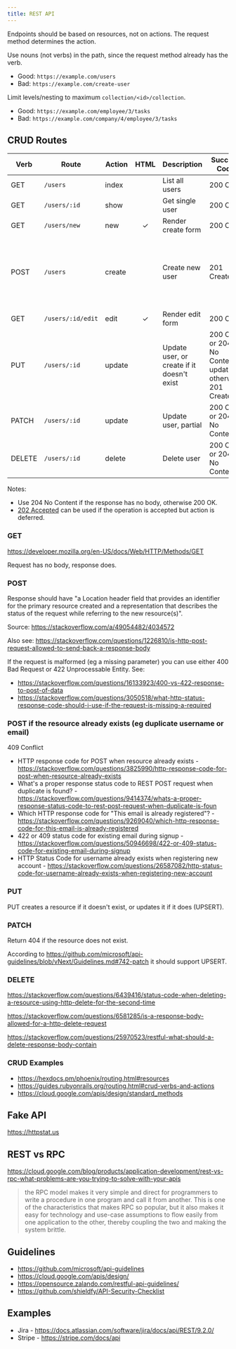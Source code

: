 ```yaml
---
title: REST API
---
```


Endpoints should be based on resources, not on actions. The request method determines the action.

Use nouns (not verbs) in the path, since the request method already has the verb.

- Good: `https://example.com/users`
- Bad: `https://example.com/create-user`

Limit levels/nesting to maximum `collection/<id>/collection`.

- Good: `https://example.com/employee/3/tasks`
- Bad: `https://example.com/company/4/employee/3/tasks`

## CRUD Routes

| Verb   | Route             | Action | HTML | Description                                | Success Code                                               | Failure Code                                                                        | Request Body | Response Body                                 |
| ------ | ----------------- | ------ | :--: | ------------------------------------------ | ---------------------------------------------------------- | ----------------------------------------------------------------------------------- | :----------: | --------------------------------------------- |
| GET    | `/users`          | index  |      | List all users                             | 200 OK                                                     | 404 Not Found                                                                       |      ✖       | Resource list                                 |
| GET    | `/users/:id`      | show   |      | Get single user                            | 200 OK                                                     | 404 Not Found                                                                       |      ✖       | Resource                                      |
| GET    | `/users/new`      | new    |  ✓   | Render create form                         | 200 OK                                                     | 404 Not Found                                                                       |      ✖       | HTML                                          |
| POST   | `/users`          | create |      | Create new user                            | 201 Created                                                | 400 Bad Request or 422 Unprocessable Entity if malformed, 409 Conflict if duplicate |   Resource   | Location header + status - [see below](#post) |
| GET    | `/users/:id/edit` | edit   |  ✓   | Render edit form                           | 200 OK                                                     | 404 Not Found                                                                       |      ✖       | HTML                                          |
| PUT    | `/users/:id`      | update |      | Update user, or create if it doesn't exist | 200 OK or 204 No Content if updated, otherwise 201 Created |                                                                                     |   Resource   | Optional                                      |
| PATCH  | `/users/:id`      | update |      | Update user, partial                       | 200 OK or 204 No Content                                   | 404 Not Found                                                                       |   Resource   | Optional                                      |
| DELETE | `/users/:id`      | delete |      | Delete user                                | 200 OK or 204 No Content                                   |                                                                                     |      ✖       | Entity describing status or nothing           |

Notes:

- Use 204 No Content if the response has no body, otherwise 200 OK.
- [202 Accepted](https://developer.mozilla.org/en-US/docs/Web/HTTP/Status/202) can be used if the operation is accepted but action is deferred.

### GET

https://developer.mozilla.org/en-US/docs/Web/HTTP/Methods/GET

Request has no body, response does.

### POST

Response should have "a Location header field that provides an identifier for the primary resource created and a representation that describes the status of the request while referring to the new resource(s)".

Source: https://stackoverflow.com/a/49054482/4034572

Also see: https://stackoverflow.com/questions/1226810/is-http-post-request-allowed-to-send-back-a-response-body

If the request is malformed (eg a missing parameter) you can use either 400 Bad Request or 422 Unprocessable Entity. See:

- https://stackoverflow.com/questions/16133923/400-vs-422-response-to-post-of-data
- https://stackoverflow.com/questions/3050518/what-http-status-response-code-should-i-use-if-the-request-is-missing-a-required

### POST if the resource already exists (eg duplicate username or email)

409 Conflict

- HTTP response code for POST when resource already exists - https://stackoverflow.com/questions/3825990/http-response-code-for-post-when-resource-already-exists
- What's a proper response status code to REST POST request when duplicate is found? - https://stackoverflow.com/questions/9414374/whats-a-proper-response-status-code-to-rest-post-request-when-duplicate-is-foun
- Which HTTP response code for "This email is already registered"? - https://stackoverflow.com/questions/9269040/which-http-response-code-for-this-email-is-already-registered
- 422 or 409 status code for existing email during signup - https://stackoverflow.com/questions/50946698/422-or-409-status-code-for-existing-email-during-signup
- HTTP Status Code for username already exists when registering new account - https://stackoverflow.com/questions/26587082/http-status-code-for-username-already-exists-when-registering-new-account

### PUT

PUT creates a resource if it doesn't exist, or updates it if it does (UPSERT).

### PATCH

Return 404 if the resource does not exist.

According to https://github.com/microsoft/api-guidelines/blob/vNext/Guidelines.md#742-patch it should support UPSERT.

### DELETE

https://stackoverflow.com/questions/6439416/status-code-when-deleting-a-resource-using-http-delete-for-the-second-time

https://stackoverflow.com/questions/6581285/is-a-response-body-allowed-for-a-http-delete-request

https://stackoverflow.com/questions/25970523/restful-what-should-a-delete-response-body-contain

### CRUD Examples

- https://hexdocs.pm/phoenix/routing.html#resources
- https://guides.rubyonrails.org/routing.html#crud-verbs-and-actions
- https://cloud.google.com/apis/design/standard_methods

## Fake API

https://httpstat.us

## REST vs RPC

https://cloud.google.com/blog/products/application-development/rest-vs-rpc-what-problems-are-you-trying-to-solve-with-your-apis

> the RPC model makes it very simple and direct for programmers to write a procedure in one program and call it from another. This is one of the characteristics that makes RPC so popular, but it also makes it easy for technology and use-case assumptions to flow easily from one application to the other, thereby coupling the two and making the system brittle.

## Guidelines

- https://github.com/microsoft/api-guidelines
- https://cloud.google.com/apis/design/
- https://opensource.zalando.com/restful-api-guidelines/
- https://github.com/shieldfy/API-Security-Checklist

## Examples

- Jira - https://docs.atlassian.com/software/jira/docs/api/REST/9.2.0/
- Stripe - https://stripe.com/docs/api
